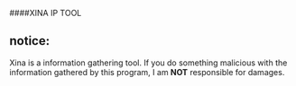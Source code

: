 ####XINA IP TOOL
## notice:
Xina is a information gathering tool. If you do something malicious with the information gathered by this program, I am **NOT** responsible for damages.
[^1]: boxdev0.github.io/xina
